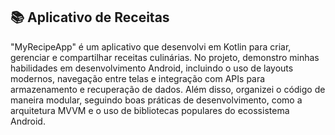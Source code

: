 ## 📚 Aplicativo de Receitas
"MyRecipeApp" é um aplicativo que desenvolvi em Kotlin para criar, gerenciar e compartilhar receitas culinárias. 
No projeto, demonstro minhas habilidades em desenvolvimento Android, incluindo o uso de layouts modernos, navegação 
entre telas e integração com APIs para armazenamento e recuperação de dados. Além disso, organizei o código de maneira modular, 
seguindo boas práticas de desenvolvimento, como a arquitetura MVVM e o uso de bibliotecas populares do ecossistema Android.
